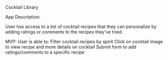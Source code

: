 Cocktail Library

App Description:

User has access to a list of cocktail recipes that they can personalize by adding ratings or comments to the recipes they've tried.

MVP:
User is able to:
Filter cocktail recipes by spirit
Click on cocktail image to view recipe and more details on cocktail
Submit form to add ratings/comments to a specific recipe
